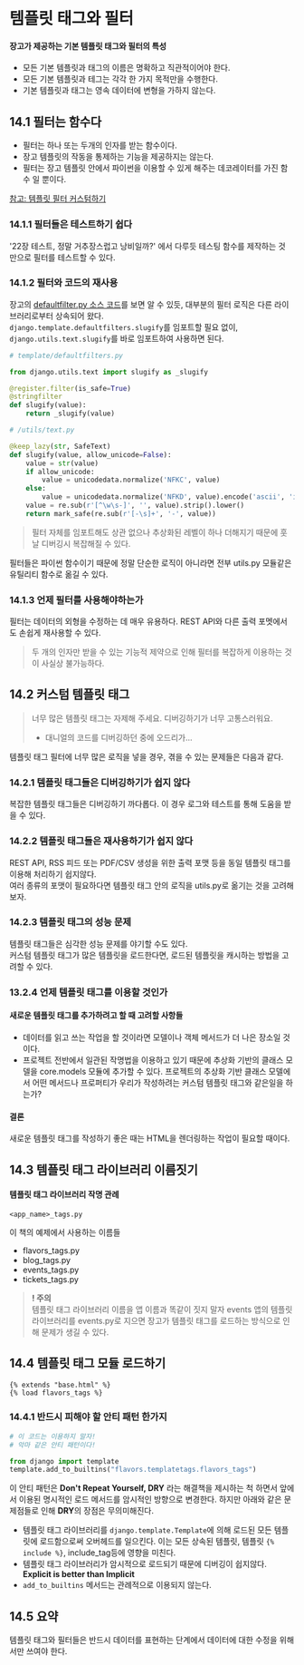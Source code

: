 # 템플릿 태그와 필터

#### 장고가 제공하는 기본 템플릿 태그와 필터의 특성
- 모든 기본 템플릿과 태그의 이름은 명확하고 직관적이어야 한다.
- 모든 기본 템플릿과 테그는 각각 한 가지 목적만을 수행한다.
- 기본 템플릿과 태그는 영속 데이터에 변형을 가하지 않는다.

## 14.1 필터는 함수다 

- 필터는 하나 또는 두개의 인자를 받는 함수이다.   
- 장고 템플릿의 작동을 통제하는 기능을 제공하지는 않는다.  
- 필터는 장고 템플릿 안에서 파이썬을 이용할 수 있게 해주는 데코레이터를 가진 함수 일 뿐이다.  

[참고: 템플릿 필터 커스텀하기](https://anohk.github.io/2017-07-08/custom-template-filter/)

### 14.1.1 필터들은 테스트하기 쉽다 
'22장 테스트, 정말 거추장스럽고 낭비일까?' 에서 다루듯 테스팅 함수를 제작하는 것 만으로 필터를 테스트할 수 있다. 

### 14.1.2 필터와 코드의 재사용 
장고의 [defaultfilter.py 소스 코드](https://github.com/django/django/blob/master/django/template/defaultfilters.py)를 보면 알 수 있듯, 대부분의 필터 로직은 다른 라이브러리로부터 상속되어 왔다.     
`django.template.defaultfilters.slugify`를 임포트할 필요 없이, `django.utils.text.slugify`를 바로 임포트하여 사용하면 된다. 

~~~python
# template/defaultfilters.py

from django.utils.text import slugify as _slugify

@register.filter(is_safe=True)
@stringfilter
def slugify(value):
    return _slugify(value)
~~~

~~~python
# /utils/text.py

@keep_lazy(str, SafeText)
def slugify(value, allow_unicode=False):
    value = str(value)
    if allow_unicode:
        value = unicodedata.normalize('NFKC', value)
    else:
        value = unicodedata.normalize('NFKD', value).encode('ascii', 'ignore').decode('ascii')
    value = re.sub(r'[^\w\s-]', '', value).strip().lower()
    return mark_safe(re.sub(r'[-\s]+', '-', value))
~~~

> 필터 자체를 임포트해도 상관 없으나 추상화된 레벨이 하나 더해지기 때문에 훗날 디버깅시 복잡해질 수 있다.

필터들은 파이썬 함수이기 때문에 정말 단순한 로직이 아니라면 전부 utils.py 모듈같은 유틸리티 함수로 옮길 수 있다. 

### 14.1.3 언제 필터를 사용해야하는가
필터는 데이터의 외형을 수정하는 데 매우 유용하다. REST API와 다른 출력 포멧에서도 손쉽게 재사용할 수 있다. 
> 두 개의 인자만 받을 수 있는 기능적 제약으로 인해 필터를 복잡하게 이용하는 것이 사실상 불가능하다. 

## 14.2 커스텀 템플릿 태그 

> 너무 많은 템플릿 태그는 자제해 주세요. 디버깅하기가 너무 고통스러워요.  
> - 대니얼의 코드를 디버깅하던 중에 오드리가...

템플릿 태그 필터에 너무 많은 로직을 넣을 경우, 겪을 수 있는 문제들은 다음과 같다. 
 
### 14.2.1 템플릿 태그들은 디버깅하기가 쉽지 않다 
복잡한 템플릿 태그들은 디버깅하기 까다롭다. 
이 경우 로그와 테스트를 통해 도움을 받을 수 있다.

### 14.2.2 템플릿 태그들은 재사용하기가 쉽지 않다 
REST API, RSS 피드 또는 PDF/CSV 생성을 위한 출력 포맷 등을 동일 템플릿 태그를 이용해 처리하기 쉽지않다.  
여러 종류의 포맷이 필요하다면 템플릿 태그 안의 로직을 utils.py로 옮기는 것을 고려해보자. 

### 14.2.3 템플릿 태그의 성능 문제 
템플릿 태그들은 심각한 성능 문제를 야기할 수도 있다.  
커스텀 템플릿 태그가 많은 템플릿을 로드한다면, 로드된 템플릿을 캐시하는 방법을 고려할 수 있다. 

### 13.2.4 언제 템플릿 태그를 이용할 것인가 

#### 새로운 템플릿 태그를 추가하려고 할 때 고려할 사항들  
- 데이터를 읽고 쓰는 작업을 할 것이라면 모델이나 객체 메서드가 더 나은 장소일 것이다. 
- 프로젝트 전반에서 일관된 작명법을 이용하고 있기 때문에 추상화 기반의 클래스 모델을 core.models 모듈에 추가할 수 있다. 프로젝트의 추상화 기반 클래스 모델에서 어떤 메서드나 프로퍼티가 우리가 작성하려는 커스텀 템플릿 태그와 같은일을 하는가? 

#### 결론
새로운 템플릿 태그를 작성하기 좋은 때는 HTML을 렌더링하는 작업이 필요할 때이다. 

## 14.3 템플릿 태그 라이브러리 이름짓기 
#### 템플릿 태그 라이브러리 작명 관례  
`<app_name>_tags.py`

이 책의 예제에서 사용하는 이름들  

- flavors_tags.py
- blog_tags.py
- events_tags.py
- tickets_tags.py

> **! 주의**   
> 템플릿 태그 라이브러리 이름을 앱 이름과 똑같이 짓지 말자
> events 앱의 템플릿 라이브러리를 events.py로 지으면 장고가 템플릿 태그를 로드하는 방식으로 인해 문제가 생길 수 있다. 

## 14.4 템플릿 태그 모듈 로드하기 
~~~
{% extends "base.html" %}
{% load flavors_tags %}
~~~

### 14.4.1 반드시 피해야 할 안티 패턴 한가지 
~~~python
# 이 코드는 이용하지 말자!
# 악마 같은 안티 패턴이다!

from django import template
template.add_to_builtins("flavors.templatetags.flavors_tags")
~~~

이 안티 패턴은 **Don't Repeat Yourself, DRY** 라는 해결책을 제시하는 척 하면서 앞에서 이용된 명시적인 로드 메서드를 암시적인 방향으로 변경한다. 하지만 아래와 같은 문제점들로 인해 **DRY**의 장점은 무의미해진다.

- 템플릿 태그 라이브러리를 `django.template.Template`에 의해 로드된 모든 템플릿에 로드함으로써 오버헤드를 일으킨다. 이는 모든 상속된 템플릿, 템플릿 `{% include %}`, include_tag등에 영향을 미친다.
- 템플릿 태그 라이브러리가 암시적으로 로드되기 때문에 디버깅이 쉽지않다. **Explicit is better than Implicit** 
- `add_to_builtins` 메서드는 관례적으로 이용되지 않는다.

## 14.5 요약 
템플릿 태그와 필터들은 반드시 데이터를 표현하는 단계에서 데이터에 대한 수정을 위해서만 쓰여야 한다.